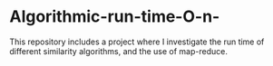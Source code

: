 # Algorithmic-run-time-O-n-
This repository includes a project where I investigate the run time of different similarity algorithms, and the use of map-reduce.
